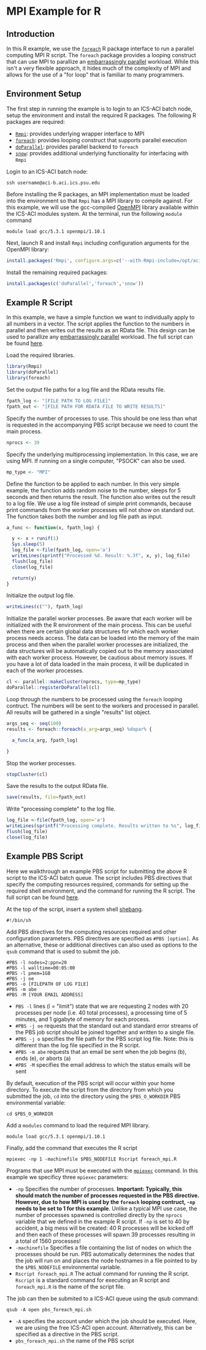 # MPI Example for R

## Introduction
In this R example, we use the [`foreach`](https://cran.r-project.org/web/packages/foreach/) R package interface to run a parallel computing MPI R script. The `foreach` package provides a looping construct that can use MPI to parallize an [embarrassingly parallel](https://en.wikipedia.org/wiki/Embarrassingly_parallel) workload. While this isn't a very flexible approach, it hides much of the complexity of MPI and allows for the use of a "for loop" that is familiar to many programmers.   

## Environment Setup
The first step in running the example is to login to an ICS-ACI batch node, setup the environment and install the required R packages. The following R packages are required:

* [`Rmpi`](https://cran.r-project.org/web/packages/Rmpi/index.html): provides underlying wrapper interface to MPI
* [`foreach`](https://cran.r-project.org/web/packages/foreach): provides looping construct that supports parallel execution
* [`doParallel`](https://cran.r-project.org/web/packages/doParallel/index.html): provides parallel backend to `foreach`
* [`snow`](https://cran.r-project.org/web/packages/snow/index.html): provides additional underlying functionality for interfacing with `Rmpi`

Login to an ICS-ACI batch node:

```Shell
ssh username@aci-b.aci.ics.psu.edu
```

Before installing the R packages, an MPI implementation must be loaded into the environment so that `Rmpi` has a MPI library to compile against. For this example, we will use the gcc-compiled [OpenMPI](https://www.open-mpi.org) library available within the ICS-ACI modules system. At the terminal, run the following `module` command  

```Shell
module load gcc/5.3.1 openmpi/1.10.1
```

Next, launch R and install `Rmpi` including configuration arguments for the OpenMPI library:

```R
install.packages('Rmpi', configure.args=c('--with-Rmpi-include=/opt/aci/sw/openmpi/1.10.1_gcc-5.3.1/include','--with-Rmpi-libpath=/opt/aci/sw/openmpi/1.10.1_gcc-5.3.1/lib','--with-Rmpi-type=OPENMPI'))

```

Install the remaining required packages:

```R
install.packages(c('doParallel','foreach','snow'))
```

## Example R Script
In this example, we have a simple function we want to individually apply to all numbers in a vector. The script applies the function to the numbers in parallel and then writes out the results as an RData file. This design can be used to parallize any [embarrassingly parallel](https://en.wikipedia.org/wiki/Embarrassingly_parallel) workload. The full script can be found [here](https://github.com/scrim-network/hpc-docs/blob/master/examples/R/foreach_mpi/foreach_mpi.R). 

Load the required libraries.

```R
library(Rmpi)
library(doParallel)
library(foreach)
```

Set the output file paths for a log file and the RData results file.

```R
fpath_log <- "[FILE PATH TO LOG FILE]"
fpath_out <- "[FILE PATH FOR RDATA FILE TO WRITE RESULTS]"
```

Specify the number of processes to use. This should be one less than what is requested in the accompanying PBS script because we need to count the main process.

```R
nprocs <- 39
```

Specify the underlying multiprocessing implementation. In this case, we are using MPI. If running on a single computer, "PSOCK" can also be used.

```R
mp_type <- "MPI"
```

Define the function to be applied to each number. In this very simple example, the function adds random noise to the number, sleeps for 5 seconds and then returns the result. The function also writes out the result to a log file. We use a log file instead of simple print commands, because print commands from the worker processes will not show on standard out. The function takes both the number and log file path as input. 

```R
a_func <- function(x, fpath_log) {

  y <- x + runif(1)
  Sys.sleep(5)
  log_file <-file(fpath_log, open='a')
  writeLines(sprintf("Processed %d. Result: %.3f", x, y), log_file)
  flush(log_file)
  close(log_file)

  return(y)
}
```

Initialize the output log file.

```R
writeLines(c(""), fpath_log)
```

Initialize the parallel worker processes. Be aware that each worker will be initialized with the R environment of the main process. This can be useful when there are certain global data structures for which each worker process needs access. The data can be loaded into the memory of the main process and then when the parallel worker processes are initialized, the data structures will be automatically copied out to the memory associated with each worker process. However, be cautious about memory issues. If you have a lot of data loaded in the main process, it will be duplicated in each of the worker processes. 

```R
cl <- parallel::makeCluster(nprocs, type=mp_type)
doParallel::registerDoParallel(cl)
```

Loop through the numbers to be processed using the `foreach` looping contruct. The numbers will be sent to the workers and processed in parallel. All results will be gathered in a single "results" list object.

```R
args_seq <- seq(100)
results <- foreach::foreach(a_arg=args_seq) %dopar% {

  a_func(a_arg, fpath_log)

}
```

Stop the worker processes.

```R
stopCluster(cl)
```

Save the results to the output RData file.

```R
save(results, file=fpath_out)
```

Write "processing complete" to the log file.

```R
log_file <-file(fpath_log, open='a')
writeLines(sprintf("Processing complete. Results written to %s", log_file), log_file)
flush(log_file)
close(log_file)
```

## Example PBS Script

Here we walkthrough an example PBS script for submitting the above R script to the ICS-ACI batch queue. The script includes PBS directives that specify the computing resources required, commands for setting up the required shell environment, and the command for running the R script. The full script can be found [here](https://github.com/scrim-network/hpc-docs/blob/master/examples/R/foreach_mpi/pbs_foreach_mpi.sh).

At the top of the script, insert a system shell [shebang](https://en.wikipedia.org/wiki/Shebang_%28Unix%29).

```Shell
#!/bin/sh 
```
Add PBS directives for the computing resources required and other configuration parameters. PBS directives are specified as `#PBS [option]`. As an alternative, these or additional directives can also used as options to the `qsub` command that is used to submit the job.

```Shell
#PBS -l nodes=2:ppn=20
#PBS -l walltime=00:05:00
#PBS -l pmem=1GB
#PBS -j oe
#PBS -o [FILEPATH OF LOG FILE]
#PBS -m abe
#PBS -M [YOUR EMAIL ADDRESS]
```

* `PBS -l` lines (l = "limit") state that we are requesting 2 nodes with 20 processes per node (i.e. 40 total processes), a processing time of 5 minutes, and 1 gigabyte of memory for each process.
* `#PBS -j oe` requests that the standard out and standard error streams of the PBS job script should be joined together and written to a single file.
* `#PBS -j o` specifies the file path for the PBS script log file. Note: this is different than the log file specified in the R script. 
* `#PBS -m abe` requests that an email be sent when the job begins (b), ends (e), or aborts (a) 
* `#PBS -M` specifies the email address to which the status emails will be sent

By default, execution of the PBS script will occur within your home directory. To execute the script from the directory from which you submitted the job, `cd` into the directory using the `$PBS_O_WORKDIR` PBS environmental variable:

```Shell
cd $PBS_O_WORKDIR
```

Add a `modules` command to load the required MPI library.

```Shell
module load gcc/5.3.1 openmpi/1.10.1
```

Finally, add the command that executes the R script

```Shell
mpiexec -np 1 -machinefile $PBS_NODEFILE Rscript foreach_mpi.R
```
Programs that use MPI must be executed with the [`mpiexec`](https://www.open-mpi.org/doc/current/man1/mpiexec.1.php) command. In this example we specificy three `mpiexec` parameters:

* `-np` Specifies the number of processes. **Important: Typically, this should match the number of processes requested in the PBS directive. However, due to how MPI is used by the `foreach` looping contruct, `-np` needs to be set to 1 for this example**. Unlike a typical MPI use case, the number of processes spawned is controlled directly by the `nprocs` variable that we defined in the example R script. If `-np` is set to 40 by accident, a big mess will be created: 40 R processes will be kicked off and then each of these processes will spawn 39 processes resulting in a total of 1560 processes! 
* `-machinefile` Specifies a file containing the list of nodes on which the processes should be run. PBS automatically determines the nodes that the job will run on and places the node hostnames in a file pointed to by the `$PBS_NODEFILE` environmental variable.
* `Rscript foreach_mpi.R` The actual command for running the R script. `Rscript` is a standard command for executing an R script and `foreach_mpi.R` is the name of the script file.

The job can then be submited to a ICS-ACI queue using the qsub command:

```Shell
qsub -A open pbs_foreach_mpi.sh
```     
* `-A` specifies the account under which the job should be executed. Here, we are using the free ICS-ACI open account. Alternatively, this can be specified as a directive in the PBS script.
* `pbs_foreach_mpi.sh` the name of the PBS script